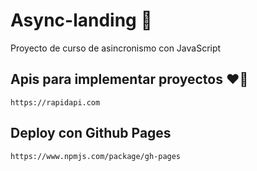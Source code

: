 # Async-landing :rocket:
Proyecto de curso de asincronismo con JavaScript



## Apis para implementar proyectos :heart_on_fire:
    https://rapidapi.com


## Deploy con Github Pages
    https://www.npmjs.com/package/gh-pages